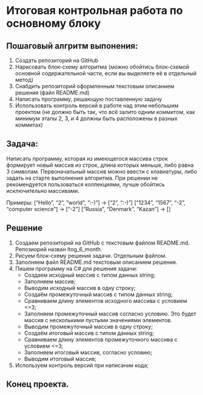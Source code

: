 # Итоговая контрольная работа по основному блоку

## Пошаговый алгритм выпонения:

1. Создать репозиторий на GitHub
2. Нарисовать блок-схему алгоритма (можно обойтись блок-схемой основной
содержательной части, если вы выделяете её в отдельный метод)
3. Снабдить репозиторий оформленным текстовым описанием решения (файл
README.md)
4. Написать программу, решающую поставленную задачу
5. Использовать контроль версий в работе над этим небольшим проектом (не
должно быть так, что всё залито одним коммитом, как минимум этапы 2, 3,
и 4 должны быть расположены в разных коммитах)

## Задача: 
Написать программу, которая из имеющегося массива строк
формирует новый массив из строк, длина которых меньше, либо равна 3
символам. Первоначальный массив можно ввести с клавиатуры, либо задать
на старте выполнения алгоритма. При решении не рекомендуется
пользоваться коллекциями, лучше обойтись исключительно массивами.

Примеры:
[“Hello”, “2”, “world”, “:-)”] → [“2”, “:-)”]
[“1234”, “1567”, “-2”, “computer science”] → [“-2”]
[“Russia”, “Denmark”, “Kazan”] → []

## Решение
1. Создаем репозиторий на GitHub c текстовым файлом README.md. 
   Репозиорий назван Itog_6_month.
2. Рисуем блок-схему решения задачи. Отдельным файлом. 
3. Заполняем файл README.md текстовым описанием решения. 
4. Пишем программу на C# для решения задачи:
   - Создаем исходный массив с типом данных string;
   - Заполняем массив;
   - Выводим исходный массив в одну строку;
   - Создаём промежуточный массив с типом данных string;
   - Сравниваем длину элементов исходного массива с условием <=3;
   - Заполняем промежуточный массив согласно условию. Это будет массив с несколькими пустыми значениями элементов.
   - Выводим промежуточный массив в одну строку;
   - Создаём итоговый массив с типом данных string;
   - Сравниваем длину элементов промежуточного массива с условием <=3;
   - Заполняем итоговый массив, согласно условию;
   - Выводим итоговый массив;
5. Используем контроль версий при написании кода;

## Конец проекта.